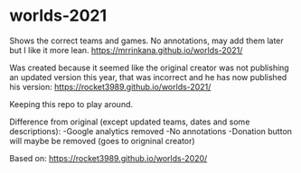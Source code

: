 # worlds-2021

Shows the correct teams and games. No annotations, may add them later but I like it more lean.
https://mrrinkana.github.io/worlds-2021/


Was created because it seemed like the original creator was not publishing an updated version this year, that was incorrect and he has now published his version:
https://rocket3989.github.io/worlds-2021/

Keeping this repo to play around.

Difference from original (except updated teams, dates and some descriptions):
-Google analytics removed
-No annotations
-Donation button will maybe be removed (goes to origninal creator)


Based on:
https://rocket3989.github.io/worlds-2020/
